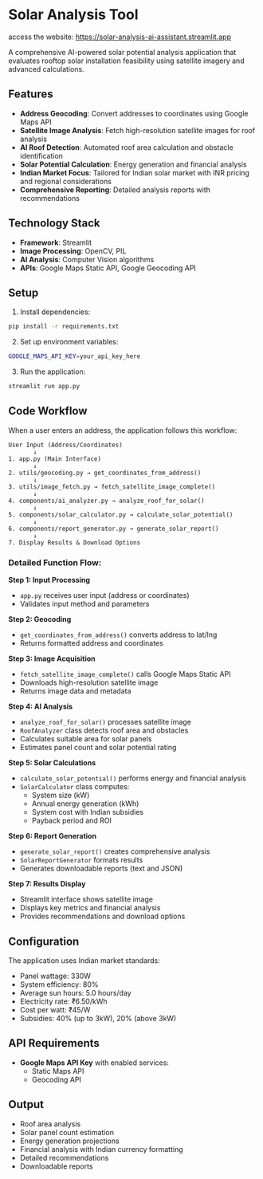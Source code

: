 # Solar Analysis Tool

access the website: https://solar-analysis-ai-assistant.streamlit.app

A comprehensive AI-powered solar potential analysis application that evaluates rooftop solar installation feasibility using satellite imagery and advanced calculations.

## Features

- **Address Geocoding**: Convert addresses to coordinates using Google Maps API
- **Satellite Image Analysis**: Fetch high-resolution satellite images for roof analysis
- **AI Roof Detection**: Automated roof area calculation and obstacle identification
- **Solar Potential Calculation**: Energy generation and financial analysis
- **Indian Market Focus**: Tailored for Indian solar market with INR pricing and regional considerations
- **Comprehensive Reporting**: Detailed analysis reports with recommendations

## Technology Stack

- **Framework**: Streamlit
- **Image Processing**: OpenCV, PIL
- **AI Analysis**: Computer Vision algorithms
- **APIs**: Google Maps Static API, Google Geocoding API

## Setup

1. Install dependencies:

```bash
pip install -r requirements.txt
```

2. Set up environment variables:

```bash
GOOGLE_MAPS_API_KEY=your_api_key_here
```

3. Run the application:

```bash
streamlit run app.py
```

## Code Workflow

When a user enters an address, the application follows this workflow:

```
User Input (Address/Coordinates)
       ↓
1. app.py (Main Interface)
       ↓
2. utils/geocoding.py → get_coordinates_from_address()
       ↓
3. utils/image_fetch.py → fetch_satellite_image_complete()
       ↓
4. components/ai_analyzer.py → analyze_roof_for_solar()
       ↓
5. components/solar_calculator.py → calculate_solar_potential()
       ↓
6. components/report_generator.py → generate_solar_report()
       ↓
7. Display Results & Download Options
```

### Detailed Function Flow:

**Step 1: Input Processing**

- `app.py` receives user input (address or coordinates)
- Validates input method and parameters

**Step 2: Geocoding**

- `get_coordinates_from_address()` converts address to lat/lng
- Returns formatted address and coordinates

**Step 3: Image Acquisition**

- `fetch_satellite_image_complete()` calls Google Maps Static API
- Downloads high-resolution satellite image
- Returns image data and metadata

**Step 4: AI Analysis**

- `analyze_roof_for_solar()` processes satellite image
- `RoofAnalyzer` class detects roof area and obstacles
- Calculates suitable area for solar panels
- Estimates panel count and solar potential rating

**Step 5: Solar Calculations**

- `calculate_solar_potential()` performs energy and financial analysis
- `SolarCalculator` class computes:
  - System size (kW)
  - Annual energy generation (kWh)
  - System cost with Indian subsidies
  - Payback period and ROI

**Step 6: Report Generation**

- `generate_solar_report()` creates comprehensive analysis
- `SolarReportGenerator` formats results
- Generates downloadable reports (text and JSON)

**Step 7: Results Display**

- Streamlit interface shows satellite image
- Displays key metrics and financial analysis
- Provides recommendations and download options

## Configuration

The application uses Indian market standards:

- Panel wattage: 330W
- System efficiency: 80%
- Average sun hours: 5.0 hours/day
- Electricity rate: ₹6.50/kWh
- Cost per watt: ₹45/W
- Subsidies: 40% (up to 3kW), 20% (above 3kW)

## API Requirements

- **Google Maps API Key** with enabled services:
  - Static Maps API
  - Geocoding API

## Output

- Roof area analysis
- Solar panel count estimation
- Energy generation projections
- Financial analysis with Indian currency formatting
- Detailed recommendations
- Downloadable reports
